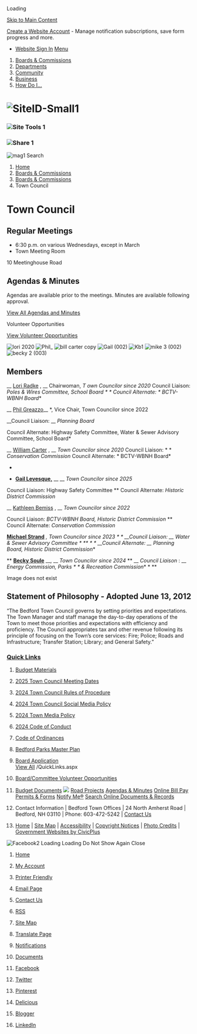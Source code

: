  

Loading

  [Skip to Main Content](https://www.bedfordnh.org/219/Town-Council/)  

 [Create a Website Account](https://www.bedfordnh.org/MyAccount/ProfileCreate)  - Manage notification subscriptions, save form progress and more.    

 *  [Website Sign In](https://www.bedfordnh.org/MyAccount) 
  [Menu](https://www.bedfordnh.org/219/Town-Council/)  

 1.  [Boards & Commissions](https://www.bedfordnh.org/27/Boards-Commissions) 
 1.  [Departments](https://www.bedfordnh.org/101/Departments) 
 1.  [Community](https://www.bedfordnh.org/31/Community) 
 1.  [Business](https://www.bedfordnh.org/35/Business) 
 1.  [How Do I...](https://www.bedfordnh.org/9/How-Do-I) 

#  ![SiteID-Small1](images/68c8e0f873026965e648026569dd100e3c1ce2b50388ac215e0bc475843c156e.png) 

###  ![Site Tools 1](images/81e5c9e39423b321c433ad7783e77d7fd32844f4b71781428559b7d138d3e677.png) 

###  ![Share 1](images/95d62b3d64edede3a9ce36f85d8f08c523e3129cae2e1d95077e7473d42a7f61.png) 

  ![mag1](images/27c010955e2deaa501e0b06007a6864351eb06cd030f13fa3189e1d914b1f19d.png) Search 

 1.  [Home](https://www.bedfordnh.org/) 
 1.  [Boards & Commissions](https://www.bedfordnh.org/27/Boards-Commissions) 
 1.  [Boards & Commissions](https://www.bedfordnh.org/206/Boards-Commissions) 
 1. Town Council

# Town Council

## Regular Meetings

 * 6:30 p.m. on various Wednesdays, except in March
 * Town Meeting Room  

10 Meetinghouse Road

## Agendas & Minutes

Agendas are available prior to the meetings. Minutes are available following approval.

 [View All Agendas and Minutes](https://www.bedfordnh.org/AgendaCenter/Town-Council-3) 

Volunteer Opportunities

 [View Volunteer Opportunities](https://www.bedfordnh.org/242/BoardCommittee-Volunteer-Opportunities) 

  ![lori 2020](images/78057d841e356a3364e74b3241ef6c1cb366382e65788e9849c6fa7dc4a95262.jpg)   ![Phil_](images/1d6c8ca999f923704635417bd86d15860bdec392d41dd01363453b1b86c04dee.jpg)   ![bill carter copy](images/4b9a3cbcc6abcae02b717d9504e5fd910bf60c2ca38f11f10b1eba4b7ee2e45b.jpg)   ![Gail (002)](images/541af268f72d3efcf37ae26ef377331c3ed4c29ad9df5dcd0b6ab88e0a2a4f05.jpg)   ![Kb1](images/ba37753acf03f902971365507d4a98e2b3a3b580830429310d5fc8f304545d9f.jpg)   ![mike 3 (002)](images/bcfb81996d9a6c4e2b7018e550799c7469d852fbf8c4ee899da75765a8708a8b.jpg)   ![becky 2 (003)](images/89b3bbbc1ba394f7753c3178ccd858a9b5a87b785154ce6115a82cbf45022292.jpg)  

## Members

  __ [Lori Radke](mailto:lradke@bedfordnh.org) , __ Chairwoman, *T*  *own Councilor since 2020*  Council Liaison:   *Poles & Wires Committee, School Board                                                                 *  * Council Alternate:  *  BCTV-WBNH Board** 

 __ [Phil Greazzo](mailto:pgreazzo@bedfordnh.org)__  *, Vice Chair, Town Councilor since 2022

  __Council Liaison: __  *Planning Board*  

 Council Alternate:   Highway Safety Committee, Water & Sewer Advisory Committee, School Board* 

  __  [William Carter](mailto:wcarter@bedfordnh.org) , __   *Town Councilor since 2020*  Council Liaison:  *  *  *Conservation Commission*  Council Alternate:  *  BCTV-WBNH Board* 

 *

 *  [__Gail Levesque,__](mailto:glevesque@bedfordnh.org)  __ __  *Town Councilor since 2025* 

 Council Liaison: Highway Safety Committee  **  Council Alternate:   *Historic District Commission* 

 __ [Kathleen Bemiss](mailto:kbemiss@bedfordnh.org) , __  *Town Councilor since 2022* 

 Council Liaison:   *BCTV-WBNH Board, Historic District Commission*  **  Council Alternate:   *Conservation Commission* 

 [__Michael Strand__](mailto:mstrand@bedfordnh.org)  *, Town Councilor since 2023         *  * __Council Liaison: __ Water & Sewer Advisory Committee               *  **  * * __Council Alternate: __ Planning Board, Historic District Commission** 

 **  [__Becky Soule__](mailto:rsoule@bedfordnh.org)  __, __  *Town Councilor since 2024*  **  __ *Council Liaison* : __  *Energy Commission, Parks * * & Recreation Commission**                           *  ** 

 Image does not exist 

## Statement of Philosophy - Adopted June 13, 2012

“The Bedford Town Council governs by setting priorities and expectations. The Town Manager and staff manage the day-to-day operations of the Town to meet those priorities and expectations with efficiency and proficiency. The Council appropriates tax and other revenue following its principle of focusing on the Town’s core services: Fire; Police; Roads and Infrastructure; Transfer Station; Library; and General Safety.”

###  [Quick Links](https://www.bedfordnh.org/QuickLinks.aspx?CID=55) 

 1.  [Budget Materials](https://www.bedfordnh.org/837/Budget)  
 1.  [2025 Town Council Meeting Dates](https://www.bedfordnh.org/DocumentCenter/View/8001/2025-Town-Council-Meeting-Dates)  
 1.  [2024 Town Council Rules of Procedure](https://www.bedfordnh.org/DocumentCenter/View/7783/2024-TC-Rules-of-Procedure)  
 1.  [2024 Town Council Social Media Policy](https://www.bedfordnh.org/DocumentCenter/View/7782/2024-Social-Media-Use-Policy-Final)  
 1.  [2024 Town Media Policy](https://www.bedfordnh.org/DocumentCenter/View/7784/2024-Town-Media-Policy)  
 1.  [2024 Code of Conduct](https://www.bedfordnh.org/DocumentCenter/View/7781/2024-Code-of-Conduct)  
 1.  [Code of Ordinances](http://ecode360.com/BE2952?needHash=true)  
 1.  [Bedford Parks Master Plan](https://www.bedfordnh.org/DocumentCenter/View/3503/Bedford-Parks-Master-Plan)  
 1.  [Board Application](https://www.bedfordnh.org/DocumentCenter/View/3758/Board-Application)  
  [View All](https://www.bedfordnh.org/QuickLinks.aspx?CID=55)  /QuickLinks.aspx 

 1.  [Board/Committee Volunteer Opportunities](https://www.bedfordnh.org/242/BoardCommittee-Volunteer-Opportunities) 
 1.  [Budget Documents](https://www.bedfordnh.org/837/Budget) 
  ![](images/f892e33e3ebf8ac90f3a53c3412641020c8493710946eabfc93ec3564dfc3eed.jpg)   [Road Projects](http://www.bedfordnhroads.com/)   [Agendas & Minutes](https://www.bedfordnh.org/agendacenter)   [Online Bill Pay](https://www.bedfordnh.org/819/Online-Bill-Payment)   [Permits & Forms](https://www.bedfordnh.org/formcenter)   [Notify Me®](https://www.bedfordnh.org/list.aspx)   [Search Online Documents & Records](https://ecmcloud.vitalecm.com/EclipseWeb/Guest?RequestId=c52168a9-c21e-ef11-83cb-91ad8f2bf927&InstanceId=3f208352-ab78-e911-aaaf-f6c77983507b&AutoRedirect=true)  

 1. Contact Information   |   Bedford Town Offices    |    24 North Amherst Road    |    Bedford, NH 03110    |    Phone: 603-472-5242    |     [Contact Us](https://www.bedfordnh.org/directory.aspx) 

 1.  [Home](https://www.bedfordnh.org/)    |    [Site Map](https://www.bedfordnh.org/sitemap)    |    [Accessibility](https://www.bedfordnh.org/site/accessibility)    |    [Copyright Notices](https://www.bedfordnh.org/site/copyright)    |    [Photo Credits](https://www.bedfordnh.org/656/3686/Photo-Credits)    |   [Government Websites by CivicPlus](https://www.civicplus.com/)    

  ![Facebook2](images/e1eac839ec5cfccf0f65ab2fed9e7660aa3e48b3aee9c9286bdc4964a7806c37.png)  Loading Loading Do Not Show Again Close 

 1.  [Home](https://www.bedfordnh.org/) 
 1.  [My Account](https://www.bedfordnh.org/MyAccount) 
 1.  [Printer Friendly](https://www.bedfordnh.org/219/Town-Council/) 
 1.  [Email Page](https://www.bedfordnh.org/EmailPage) 
 1.  [Contact Us](https://www.bedfordnh.org/directory.aspx) 
 1.  [RSS](https://www.bedfordnh.org/rss.aspx) 
 1.  [Site Map](https://www.bedfordnh.org/SiteMap) 
 1.  [Translate Page](https://www.bedfordnh.org/219/Town-Council/) 
 1.  [Notifications](https://www.bedfordnh.org/list.aspx) 
 1.  [Documents](https://www.bedfordnh.org/DocumentCenter) 

 1.  [Facebook](https://www.bedfordnh.org/Layout/WidgetShare/ShareLink/Facebook) 
 1.  [Twitter](https://www.bedfordnh.org/Layout/WidgetShare/ShareLink/Twitter) 
 1.  [Pinterest](https://www.bedfordnh.org/Layout/WidgetShare/ShareLink/Pinterest) 
 1.  [Delicious](https://www.bedfordnh.org/Layout/WidgetShare/ShareLink/Delicious) 
 1.  [Blogger](https://www.bedfordnh.org/Layout/WidgetShare/ShareLink/Blogger) 
 1.  [LinkedIn](https://www.bedfordnh.org/Layout/WidgetShare/ShareLink/LinkedIn) 
 